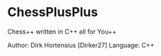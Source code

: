 # ChessPlusPlus
Chess++ written in C++ all for You++

Author: Dirk Hortensius [Dirker27]
Language: C++

